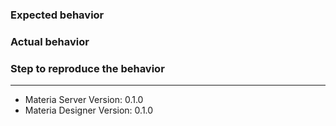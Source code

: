### Expected behavior

### Actual behavior

### Step to reproduce the behavior


---

* Materia Server Version: 0.1.0
* Materia Designer Version: 0.1.0
